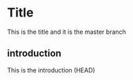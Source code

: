 # Title
This is the title and it is the master branch
## introduction 
This is the introduction (HEAD)